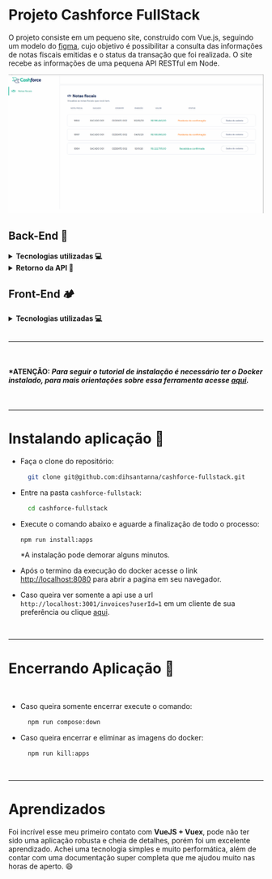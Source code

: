 # Projeto Cashforce FullStack

O projeto consiste em um pequeno site, construido com Vue.js, seguindo um modelo do [figma](https://www.figma.com/file/m82rvaRyNaYV5VC4QcvaoZ/Teste-Cashfroce), cujo objetivo é possibilitar a consulta das informações de notas fiscais emitidas e o status da transação que foi realizada. O site recebe as informações de uma pequena API RESTful em Node.

![demonstração da pagina](frontend/demononstracao.gif)

## Back-End 🧱

<details>
  <summary>
    <strong>Tecnologias utilizadas 💻 </strong>
  </summary>
  <br/>
  
- **`Node + ExpressJs + Typescript`** para implementação da api, pensando na organização de modo a implementar a arquitetura **`MSC`**, também escolhi o *`TypeScript`* pois é bem útil na implementação de **`POO`**;
- **`ORM Sequelize`** para implementar de forma mais prática os Models, Queries e Associações, trazendo mais facilidade e versatilidade na hora de fazer as requisições para o banco de Dados;
- **`Decorators/Express`** para facilitar a implementação das rotas e também na manipulação dos elementos da requisição como `body, query e params`;
- **`Docker`** para trazer mais comodidade e facilidade na hora de rodar a aplicação.

</details>

<details>
  <summary>
    <strong>Retorno da API 📰 </strong>
  </summary>
  <br/>
  
- Ao fazer uma requisição do tipo GET para o endpoint `/invoices?userId=<id>`, onde `<id>` é o id do usuário que está fazendo a requisição.

  - Para testar use a url `http://localhost:3001/invoices?userId=1` ou clique [aqui](http://localhost:3001/invoices?userId=1). :grin:

- O retorno da requisição deverá ser:

<br/>

  ```json
    [
      {
        "id": 1,
        "nNf": "18153",
        "emissionDate": "2020-10-30T11:00:00-03:00",
        "value": "198450",
        "orderStatusBuyer": "0",
        "buyer": {
          "name": "SACADO 001"
        },
        "provider": {
          "name": "CEDENTE 002",
          "tradingName": "CEDENTE 002 LTDA",
          "cnpj": {
            "number": "00000000000002"
          }
        }
      },
      {
        "id": 2,
        "nNf": "18157",
        "emissionDate": "2020-11-04T15:32:35-02:00",
        "value": "168850",
        "orderStatusBuyer": "0",
        "buyer": {
          "name": "SACADO 001"
        },
        "provider": {
          "name": "CEDENTE 002",
          "tradingName": "CEDENTE 002 LTDA",
          "cnpj": {
            "number": "00000000000002"
          }
        }
      },
      {
        "id": 3,
        "nNf": "18184",
        "emissionDate": "2020-11-10",
        "value": "222795",
        "orderStatusBuyer": "7",
        "buyer": {
          "name": "SACADO 001"
        },
        "provider": {
          "name": "CEDENTE 002",
          "tradingName": "CEDENTE 002 LTDA",
          "cnpj": {
            "number": "00000000000002"
          }
        }
      }
    ]
  ```

</details>




## Front-End 🏕️

<details>
  <summary>
    <strong>Tecnologias utilizadas 💻</strong>
  </summary>
  <br/>
  
- **`VueJS + VueX`** para manipulação e estruturação da pagina, e também a manipulação de estados;
- **`TypeScript`** como linguagem base da aplicação, para poder ter uma maior tipagem;
- **`Bootstrap`** para uma estilização mais produtiva, porém foram feitos alguns ajustes com **`CSS`** vanilla;
- **`Axios`** para realizar as requisições de forma mais simples e intuitiva;
- **`Docker`** para trazer mais comodidade e facilidade na hora de rodar a aplicação.

</details>

<br/>
<hr/>
<br/>

#### *ATENÇÃO: _Para seguir o tutorial de instalação é necessário ter o Docker instalado, para mais orientações sobre essa ferramenta acesse [aqui](https://docs.docker.com/get-started/)._
<br/>
<hr/>
 
# Instalando aplicação :rocket:
- Faça o clone do repositório:
    ```bash
      git clone git@github.com:dihsantanna/cashforce-fullstack.git
    ```
- Entre na pasta `cashforce-fullstack`:
    ```bash
      cd cashforce-fullstack
    ```
- Execute o comando abaixo e aguarde a finalização de todo o processo:
    ```bash
    npm run install:apps
    ```
    *A instalação pode demorar alguns minutos.

- Após o termino da execução do docker acesse o link [http://localhost:8080](http://localhost:8080)
para abrir a pagina em seu navegador.

- Caso queira ver somente a api use a url `http://localhost:3001/invoices?userId=1` em um cliente de sua preferência ou clique [aqui](http://localhost:3001/invoices?userId=1).

<br/>
<hr/>

# Encerrando Aplicação :no_entry_sign: </strong>

  <br/>
  
- Caso queira somente encerrar execute o comando:
    ```bash
      npm run compose:down
    ```

- Caso queira encerrar e eliminar as imagens do docker:
    ```bash
      npm run kill:apps
    ```

<br>
<hr/>

# Aprendizados

Foi incrível esse meu primeiro contato com **VueJS + Vuex**, pode não ter sido uma aplicação robusta e cheia de detalhes, porém foi um excelente aprendizado.
Achei uma tecnologia simples e muito performática, além de contar com uma documentação super completa que me ajudou muito nas horas de aperto. :smile:
